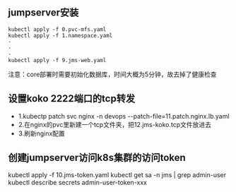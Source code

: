 ## jumpserver安装
```
kubectl apply -f 0.pvc-mfs.yaml
kubectl apply -f 1.namespace.yaml
·
·
·
kubectl apply -f 9.jms-web.yaml
```
注意：core部署时需要初始化数据库，时间大概为5分钟，故去掉了健康检查

## 设置koko 2222端口的tcp转发
- 1.kubectp patch svc nginx -n devops --patch-file=11.patch.nginx.lb.yaml
- 2.在nginx的pvc里新建一个tcp文件夹，把12.jms-koko.tcp文件放进去
- 3.刷新nginx配置

## 创建jumpserver访问k8s集群的访问token
kubectl apply -f 10.jms-token.yaml
kubectl get sa -n jms | grep admin-user
kubectl describe secrets admin-user-token-xxx
